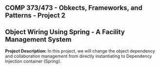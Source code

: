 ## **COMP 373/473 - Obkects, Frameworks, and Patterns - Project 2**
## **Object Wiring Using Spring - A Facility Management System**

**Project Description:**
In this project, we will change the object dependency and collaboration management from directly
instantiating to Dependency Injection container (Spring). 

